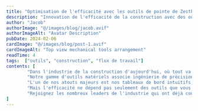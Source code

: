 ```yaml
---
title: "Optimisation de l'efficacité avec les outils de pointe de Zestha Vutura"
description: "Innovation de l'efficacité de la construction avec des outils de précision et un soutien."
author: "Jacob"
authorImage: "@/images/blog/jacob.avif"
authorImageAlt: "Avatar Description"
pubDate: 2024-02-06
cardImage: "@/images/blog/post-1.avif"
cardImageAlt: "Top view mechanical tools arrangement"
readTime: 4
tags:  ["outils", "construction", "flux de travail"]
contents: [
        "Dans l'industrie de la construction d'aujourd'hui, où tout va vite, l'efficacité est la clé du succès. Chez Zestha Vutura, nous comprenons l'importance d'optimiser le flux de votre projet pour respecter les délais et rester dans les limites du budget. C'est pourquoi nous sommes ravis de vous présenter nos outils de pointe conçus pour donner à vos projets une puissance inégalée.",
        "Notre gamme d'outils matériels associe ingénierie de précision et design centré sur l'utilisateur, garantissant une productivité maximale sur chaque chantier. Des perceuses électriques aux solutions de fixation avancées, les outils de Zestha Vutura sont conçus pour résister aux rigueurs de la construction tout en rationalisant votre flux de travail.",
        "L'un de nos atouts majeurs est nos tableaux de bord intuitifs, qui fournissent des informations en temps réel sur l'avancement du projet, l'allocation des ressources, et plus encore. Avec des interfaces conviviales, naviguer et superviser vos projets n'a jamais été aussi simple.",
        "Mais l'efficacité ne dépend pas seulement des outils que vous utilisez, elle dépend également du soutien que vous recevez. C'est pourquoi Zestha Vutura propose une documentation complète et un accompagnement d'experts à chaque étape. Nos équipes dévouées sont engagées dans votre succès, fournissant une assistance personnalisée pour vous assurer de tirer le meilleur parti de nos produits.",
        "Rejoignez les nombreux leaders de l'industrie qui ont déjà constaté la différence que peuvent faire les outils Zestha Vutura. Avec nos solutions de pointe, vous pouvez accélérer vos projets vers le succès et rester en tête de la concurrence."
]
---
```

